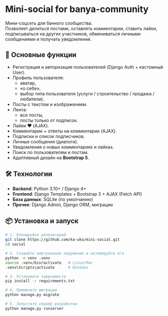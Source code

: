 # Mini-social for banya-community

Мини-соцсеть для банного сообщества.  
Позволяет делиться постами, оставлять комментарии, ставить лайки, подписываться на других участников, обмениваться личными сообщениями и получать уведомления.

## 🚀 Основные функции
- Регистрация и авторизация пользователей (Django Auth + кастомный User).
- Профиль пользователя:
  - аватар,
  - «о себе»,
  - выбор типа пользователя (услуги / строительство / продажа / любители).
- Посты с текстом и изображением.
- Лента:
  - все посты,
  - посты только от подписок.
- Лайки ❤️ (AJAX).
- Комментарии + ответы на комментарии (AJAX).
- Подписки и список подписчиков.
- Личные сообщения (диалоги).
- Уведомления о новых комментариях и лайках.
- Поиск по пользователям и постам.
- Адаптивный дизайн на **Bootstrap 5**.

## 🛠️ Технологии
- **Backend**: Python 3.10+ / Django 4+
- **Frontend**: Django Templates + Bootstrap 5 + AJAX (Fetch API)
- **База данных**: SQLite (по умолчанию)
- **Прочее**: Django Admin, Django ORM, миграции

## 📦 Установка и запуск
```bash
# 1. Клонируйте репозиторий
git clone https://github.com/ka-uko/mini-social.git
cd social

# 2. Создайте виртуальное окружение и активируйте его
python -m venv .venv
source .venv/bin/activate   # Linux/Mac
.venv\Scripts\activate      # Windows

# 3. Установите зависимости
pip install -r requirements.txt

# 4. Примените миграции
python manage.py migrate

# 5. Запустите сервер разработки
python manage.py runserver

